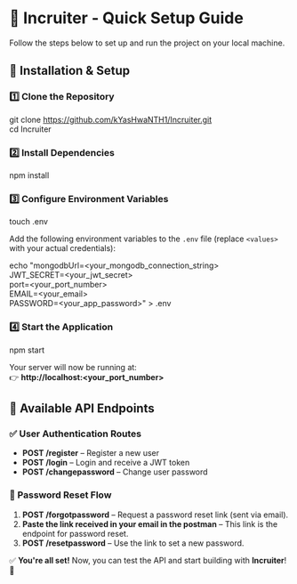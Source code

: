 # 🚀 Incruiter - Quick Setup Guide

Follow the steps below to set up and run the project on your local machine.

## 📌 Installation & Setup

### 1️⃣ Clone the Repository
git clone https://github.com/kYasHwaNTH1/Incruiter.git  
cd Incruiter  

### 2️⃣ Install Dependencies
npm install  

### 3️⃣ Configure Environment Variables
touch .env  

Add the following environment variables to the `.env` file (replace `<values>` with your actual credentials):  

echo "mongodbUrl=<your_mongodb_connection_string>  
JWT_SECRET=<your_jwt_secret>  
port=<your_port_number>  
EMAIL=<your_email>  
PASSWORD=<your_app_password>" > .env  

### 4️⃣ Start the Application
npm start  

Your server will now be running at:  
👉 **http://localhost:<your_port_number>**  

## 🔑 Available API Endpoints  

### ✅ User Authentication Routes  
- **POST /register** – Register a new user  
- **POST /login** – Login and receive a JWT token  
- **POST /changepassword** – Change user password  

### 🔄 Password Reset Flow  
1. **POST /forgotpassword** – Request a password reset link (sent via email).  
2. **Paste the link received in your email in the postman** – This link is the endpoint for password reset.  
3. **POST /resetpassword** – Use the link to set a new password.  

✅ **You're all set!** Now, you can test the API and start building with **Incruiter**! 🚀
